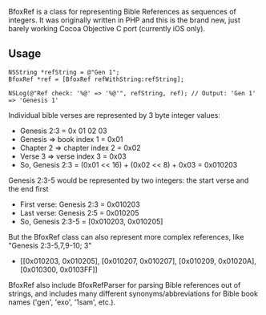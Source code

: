 BfoxRef is a class for representing Bible References as sequences of integers. It was originally written in PHP and this is the brand new, just barely working Cocoa Objective C port (currently iOS only).

Usage
-----

    NSString *refString = @"Gen 1";
    BfoxRef *ref = [BfoxRef refWithString:refString];

    NSLog(@"Ref check: '%@' => '%@'", refString, ref); // Output: 'Gen 1' => 'Genesis 1'

Individual bible verses are represented by 3 byte integer values:

* Genesis 2:3 = 0x 01 02 03
* Genesis => book index 1 = 0x01
* Chapter 2 => chapter index 2 = 0x02
* Verse 3 => verse index 3 = 0x03
* So, Genesis 2:3 = (0x01 << 16) + (0x02 << 8) + 0x03 = 0x010203

Genesis 2:3-5 would be represented by two integers: the start verse and the end first

* First verse: Genesis 2:3 = 0x010203
* Last verse: Genesis 2:5 = 0x010205
* So, Genesis 2:3-5 = [0x010203, 0x010205]

But the BfoxRef class can also represent more complex references, like "Genesis 2:3-5,7,9-10; 3"

* [[0x010203, 0x010205], [0x010207, 0x010207], [0x010209, 0x01020A], [0x010300, 0x0103FF]]

BfoxRef also include BfoxRefParser for parsing Bible references out of strings, and includes many different synonyms/abbreviations for Bible book names ('gen', 'exo', '1sam', etc.).